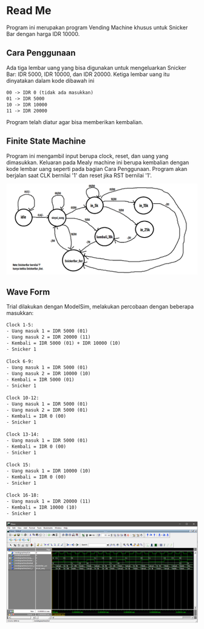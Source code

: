 # Read Me

Program ini merupakan program Vending Machine khusus untuk Snicker Bar dengan harga IDR 10000.

## Cara Penggunaan

Ada tiga lembar uang yang bisa digunakan untuk mengeluarkan Snicker Bar: IDR 5000, IDR 10000, dan IDR 20000. Ketiga lembar uang itu dinyatakan dalam kode dibawah ini

```
00 -> IDR 0 (tidak ada masukkan)
01 -> IDR 5000
10 -> IDR 10000
11 -> IDR 20000
```

Program telah diatur agar bisa memberikan kembalian.

## Finite State Machine

Program ini mengambil input berupa clock, reset, dan uang yang dimasukkan. Keluaran pada Mealy machine ini berupa kembalian dengan kode lembar uang seperti pada bagian Cara Penggunaan. Program akan berjalan saat CLK bernilai '1' dan reset jika RST bernilai '1'.

![alt tag](https://github.com/GeraldoMartua/PraktikumPSD/blob/master/Modul%205/05_PSD_PG_02_Ferlinda%20Feliana_1706042781/05_PSD_PG_FSM_02_Ferlinda%20Feliana_1706042781.png?raw=true)

## Wave Form

Trial dilakukan dengan ModelSim, melakukan percobaan dengan beberapa masukkan:

```
Clock 1-5:
- Uang masuk 1 = IDR 5000 (01)
- Uang masuk 2 = IDR 20000 (11)
- Kembali = IDR 5000 (01) + IDR 10000 (10)
- Snicker 1

Clock 6-9:
- Uang masuk 1 = IDR 5000 (01)
- Uang masuk 2 = IDR 10000 (10)
- Kembali = IDR 5000 (01) 
- Snicker 1

Clock 10-12:
- Uang masuk 1 = IDR 5000 (01)
- Uang masuk 2 = IDR 5000 (01)
- Kembali = IDR 0 (00) 
- Snicker 1

Clock 13-14:
- Uang masuk 1 = IDR 5000 (01)
- Kembali = IDR 0 (00) 
- Snicker 1

Clock 15:
- Uang masuk 1 = IDR 10000 (10)
- Kembali = IDR 0 (00) 
- Snicker 1

Clock 16-18:
- Uang masuk 1 = IDR 20000 (11)
- Kembali = IDR 10000 (10) 
- Snicker 1
```

![alt tag](https://github.com/GeraldoMartua/PraktikumPSD/blob/master/Modul%205/05_PSD_PG_02_Ferlinda%20Feliana_1706042781/05_PSD_PG_Wave_02_Ferlinda%20Feliana_1706042781.png?raw=true)

